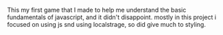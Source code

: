 This my first game that I made to help me understand the basic fundamentals of javascript, and it didn't disappoint.
mostly in this project i focused on using js snd using localstrage, so did give much to styling.
